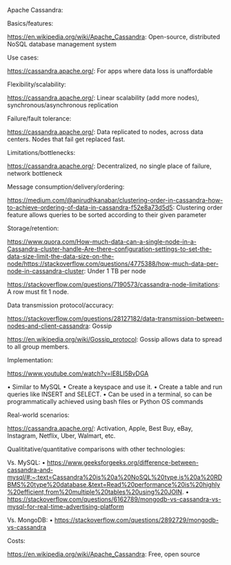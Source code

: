 Apache Cassandra:

Basics/features:

https://en.wikipedia.org/wiki/Apache_Cassandra: Open-source, distributed NoSQL database management system

Use cases:

https://cassandra.apache.org/: For apps where data loss is unaffordable

Flexibility/scalability:

https://cassandra.apache.org/: Linear scalability (add more nodes), synchronous/asynchronous replication

Failure/fault tolerance:

https://cassandra.apache.org/: Data replicated to nodes, across data centers. Nodes that fail get replaced fast.

Limitations/bottlenecks:

https://cassandra.apache.org/: Decentralized, no single place of failure, network bottleneck

Message consumption/delivery/ordering:

https://medium.com/@anirudhkanabar/clustering-order-in-cassandra-how-to-achieve-ordering-of-data-in-cassandra-f52e8a73d5d5: Clustering order feature allows queries to be sorted according to their given parameter

Storage/retention:

https://www.quora.com/How-much-data-can-a-single-node-in-a-Cassandra-cluster-handle-Are-there-configuration-settings-to-set-the-data-size-limit-the-data-size-on-the-node/https://stackoverflow.com/questions/4775388/how-much-data-per-node-in-cassandra-cluster: Under 1 TB per node

https://stackoverflow.com/questions/7190573/cassandra-node-limitations: A row must fit 1 node.

Data transmission protocol/accuracy:

https://stackoverflow.com/questions/28127182/data-transmission-between-nodes-and-client-cassandra: Gossip

https://en.wikipedia.org/wiki/Gossip_protocol: Gossip allows data to spread to all group members.

Implementation:

https://www.youtube.com/watch?v=lE8LI5BvDGA

•	Similar to MySQL
•	Create a keyspace and use it.
•	Create a table and run queries like INSERT and SELECT.
•	Can be used in a terminal, so can be programmatically achieved using bash files or Python OS commands

Real-world scenarios:

https://cassandra.apache.org/: Activation, Apple, Best Buy, eBay, Instagram, Netflix, Uber, Walmart, etc.

Qualititative/quantitative comparisons with other technologies:

Vs. MySQL: 
•	https://www.geeksforgeeks.org/difference-between-cassandra-and-mysql/#:~:text=Cassandra%20is%20a%20NoSQL%20type,is%20a%20RDBMS%20type%20database.&text=Read%20performance%20is%20highly%20efficient,from%20multiple%20tables%20using%20JOIN.
•	https://stackoverflow.com/questions/6162789/mongodb-vs-cassandra-vs-mysql-for-real-time-advertising-platform

Vs. MongoDB:
•	https://stackoverflow.com/questions/2892729/mongodb-vs-cassandra

Costs:

https://en.wikipedia.org/wiki/Apache_Cassandra: Free, open source